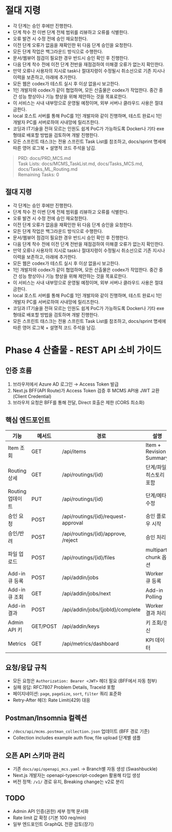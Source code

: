 # 절대 지령
- 각 단계는 승인 후에만 진행한다.
- 단계 착수 전 이번 단계 전체 범위를 리뷰하고 오류를 식별한다.
- 오류 발견 시 수정 전에 승인 재요청한다.
- 이전 단계 오류가 없음을 재확인한 뒤 다음 단계 승인을 요청한다.
- 모든 단계 작업은 백그라운드 방식으로 수행한다.
- 문서/웹뷰어 점검이 필요한 경우 반드시 승인 확인 후 진행한다.
- 다음 단계 착수 전에 이전 단계 전반을 재점검하여 미해결 오류가 없는지 확인한다.
- 만약 오류나 사용자의 지시로 task나 절대지령이 수정될시 취소선으로 기존 지시나 이력을 보존하고, 아래에 추가한다.
- 모든 웹은 codex가 테스트 실시 후 이상 없을시 보고한다.
- 1인 개발자와 codex가 같이 협업하며, 모든 산출물은 codex가 작업한다. 중간 중간 성능 향상이나 기능 향상을 위해 제안하는 것을 목표로한다.
- 이 서비스는 사내 내부망으로 운영될 예정이며, 외부 서버나 클라우드 사용은 절대 금한다.
- local 호스트 서버를 통해 PoC를 1인 개발자와 같이 진행하며, 테스트 완료시 1인 개발자 PC를 서버로하여 사내망에 릴리즈한다.
- 코딩과 IT기술을 전혀 모르는 인원도 쉽게 PoC가 가능하도록 Docker나 기타 exe 형태로 배포할 방법을 검토하며 개발 진행한다.
- 모든 스프린트 태스크는 전용 스프린트 Task List를 참조하고, docs/sprint 명세에 따른 영어 로그북 + 설명적 코드 주석을 남김.

> PRD: docs/PRD_MCS.md  
> Task Lists: docs/MCMS_TaskList.md, docs/Tasks_MCS.md, docs/Tasks_ML_Routing.md  
> Remaining Tasks: 0

## 절대 지령
- 각 단계는 승인 후에만 진행한다.
- 단계 착수 전 이번 단계 전체 범위를 리뷰하고 오류를 식별한다.
- 오류 발견 시 수정 전에 승인 재요청한다.
- 이전 단계 오류가 없음을 재확인한 뒤 다음 단계 승인을 요청한다.
- 모든 단계 작업은 백그라운드 방식으로 수행한다.
- 문서/웹뷰어 점검이 필요한 경우 반드시 승인 확인 후 진행한다.
- 다음 단계 착수 전에 이전 단계 전반을 재점검하여 미해결 오류가 없는지 확인한다.
- 만약 오류나 사용자의 지시로 task나 절대지령이 수정될시 취소선으로 기존 지시나 이력을 보존하고, 아래에 추가한다.
- 모든 웹은 codex가 테스트 실시 후 이상 없을시 보고한다.
- 1인 개발자와 codex가 같이 협업하며, 모든 산출물은 codex가 작업한다. 중간 중간 성능 향상이나 기능 향상을 위해 제안하는 것을 목표로한다.
- 이 서비스는 사내 내부망으로 운영될 예정이며, 외부 서버나 클라우드 사용은 절대 금한다.
- local 호스트 서버를 통해 PoC를 1인 개발자와 같이 진행하며, 테스트 완료시 1인 개발자 PC를 서버로하여 사내망에 릴리즈한다.
- 코딩과 IT기술을 전혀 모르는 인원도 쉽게 PoC가 가능하도록 Docker나 기타 exe 형태로 배포할 방법을 검토하며 개발 진행한다.
- 모든 스프린트 태스크는 전용 스프린트 Task List를 참조하고, docs/sprint 명세에 따른 영어 로그북 + 설명적 코드 주석을 남김.
# Phase 4 산출물 - REST API 소비 가이드

## 인증 흐름
1. 브라우저에서 Azure AD 로그인 → Access Token 발급
2. Next.js BFF(API Route)가 Access Token 검증 후 MCMS API용 JWT 교환 (Client Credential)
3. 브라우저 요청은 BFF를 통해 전달, Direct 호출은 제한 (CORS 최소화)

## 핵심 엔드포인트
| 기능 | 메서드 | 경로 | 설명 |
|---|---|---|---|
| Item 조회 | GET | /api/items | Item + Revision Summary |
| Routing 상세 | GET | /api/routings/{id} | 단계/파일/히스토리 포함 |
| Routing 업데이트 | PUT | /api/routings/{id} | 단계/메타 수정 |
| 승인 요청 | POST | /api/routings/{id}/request-approval | 승인 플로우 시작 |
| 승인/반려 | POST | /api/routings/{id}/approve, /reject | 승인 처리 |
| 파일 업로드 | POST | /api/routings/{id}/files | multipart, chunk 옵션 |
| Add-in 큐 등록 | POST | /api/addin/jobs | Worker 큐 등록 |
| Add-in 큐 조회 | GET | /api/addin/jobs/next | Add-in Polling |
| Add-in 결과 | POST | /api/addin/jobs/{jobId}/complete | Worker 결과 처리 |
| Admin API 키 | GET/POST | /api/addin/keys | 키 조회/갱신 |
| Metrics | GET | /api/metrics/dashboard | KPI 데이터 |

## 요청/응답 규칙
- 모든 요청은 `Authorization: Bearer <JWT>` 헤더 필요 (BFF에서 자동 첨부)
- 실패 응답: RFC7807 Problem Details, TraceId 포함 
- 페이지네이션: `page`, `pageSize`, `sort`, `filter` 쿼리 표준화 
- Retry-After 헤더: Rate Limit(429) 대응

## Postman/Insomnia 컬렉션
- `/docs/api/mcms.postman_collection.json` 업데이트 (BFF 경로 기준)
- Collection includes example auth flow, file upload 단계별 샘플

## 오픈 API 스키마 관리
- 기존 `docs/api/openapi_mcs.yaml` → Branch별 자동 생성 (Swashbuckle)
- Next.js 개발자는 openapi-typescript-codegen 활용해 타입 생성
- 버전 정책: `/v1/` 경로 유지, Breaking change는 v2로 분리

## TODO
- Admin API 인증(권한) 세부 정책 문서화
- Rate limit 값 확정 (기본 100 req/min)
- 일부 엔드포인트 GraphQL 전환 검토(장기)

